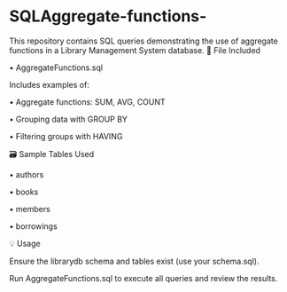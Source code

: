 # SQLAggregate-functions-
This repository contains SQL queries demonstrating the use of aggregate functions in a Library Management System database.
📂 File Included

• AggregateFunctions.sql

Includes examples of:

• Aggregate functions: SUM, AVG, COUNT

• Grouping data with GROUP BY

• Filtering groups with HAVING

🗃️ Sample Tables Used

• authors

• books

• members

• borrowings

💡 Usage

Ensure the librarydb schema and tables exist (use your schema.sql).

Run AggregateFunctions.sql to execute all queries and review the results.
